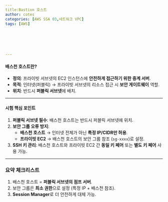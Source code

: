 ```yaml
---
title:Bastion 호스트
author: cotes   
categories: [AWS SSA 03,네트워크 VPC]
tags: [AWS]






---
```


#### **배스천 호스트란?**

- **정의**: 프라이빗 서브넷의 EC2 인스턴스에 **안전하게 접근하기 위한 중계 서버**.
- **목적**: 인터넷(퍼블릭) → 프라이빗 서브넷의 리소스 접근 시 **보안 게이트웨이** 역할.
- **위치**: 반드시 **퍼블릭 서브넷**에 배치.

------

#### **시험 핵심 포인트**

1. **퍼블릭 서브넷 필수**: 배스천 호스트는 반드시 퍼블릭 서브넷에 위치.
2. **보안 그룹 오류 방지**:
   - **배스천 호스트** → 인터넷 전체가 아닌 **특정 IP/CIDR만 허용**.
   - **프라이빗 EC2** → 배스천 호스트의 보안 그룹 참조 (`sg-xxxx`)로 설정.
3. **SSH 키 관리**: 배스천 호스트와 프라이빗 EC2 간 **동일 키 페어** 또는 **별도 키 페어** 사용 가능.

------

### **요약 체크리스트**

1. 배스천 호스트 = **퍼블릭 서브넷의 점프 서버**.
2. 보안 그룹은 **최소 권한**으로 설정 (특정 IP + 배스천 참조).
3. **Session Manager**로 더 안전하게 대체 가능.